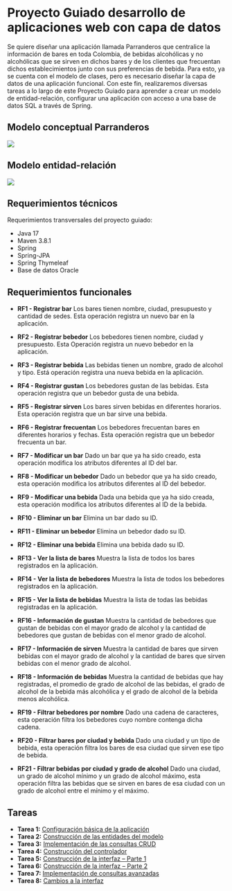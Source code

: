 # Proyecto Guiado desarrollo de aplicaciones web con capa de datos

Se quiere diseñar una aplicación llamada Parranderos que centralice la información de bares en toda Colombia, de bebidas alcohólicas y no alcohólicas que se sirven en dichos bares y de los clientes que frecuentan dichos establecimientos junto con sus preferencias de bebida.
Para esto, ya se cuenta con el modelo de clases, pero es necesario diseñar la capa de datos de una aplicación funcional.
Con este fin, realizaremos diversas tareas a lo largo de este Proyecto Guiado para aprender a crear un modelo de entidad-relación, configurar una aplicación con acceso a una base de datos SQL a través de Spring.


## Modelo conceptual Parranderos
![](https://github.com/DISC-isis2304-ST/Introduccion-a-SQL/blob/ff4e42e9c76930f18648177404b9a1601e38040c/modelos/parranderos_UML.png?raw=true)

## Modelo entidad-relación
![](https://raw.githubusercontent.com/DISC-isis2304-ST/Introduccion-a-SQL/a584a09b5dd85b139fa699dd5083ff9e6f326897/modelos/e_relacion_parranderos.svg)

## Requerimientos técnicos
Requerimientos transversales del proyecto guiado:
- Java 17
- Maven 3.8.1
- Spring 
- Spring-JPA
- Spring Thymeleaf
- Base de datos Oracle

## Requerimientos funcionales
- **RF1 - Registrar bar**
Los bares tienen nombre, ciudad, presupuesto y cantidad de sedes. Esta operación registra un nuevo bar en la aplicación.

- **RF2 - Registrar bebedor**
Los bebedores tienen nombre, ciudad y presupuesto. Esta Operación registra un nuevo bebedor en la aplicación.

- **RF3 - Registrar bebida**
Las bebidas tienen un nombre, grado de alcohol y tipo. Está operación registra una nueva bebida en la aplicación.

- **RF4 - Registrar gustan**
Los bebedores gustan de las bebidas. Esta operación registra que un bebedor gusta de una bebida.

- **RF5 - Registrar sirven**
Los bares sirven bebidas en diferentes horarios. Esta operación registra que un bar sirve una bebida.

- **RF6 - Registrar frecuentan**
Los bebedores frecuentan bares en diferentes horarios y fechas. Esta operación registra que un bebedor frecuenta un bar.

- **RF7 - Modificar un bar**
Dado un bar que ya ha sido creado, esta operación modifica los atributos diferentes al ID del bar.

- **RF8 - Modificar un bebedor**
Dado un bebedor que ya ha sido creado, esta operación modifica los atributos diferentes al ID del bebedor.

- **RF9 - Modificar una bebida**
Dada una bebida que ya ha sido creada, esta operación modifica los atributos diferentes al ID de la bebida.

- **RF10 - Eliminar un bar**
Elimina un bar dado su ID.

- **RF11 - Eliminar un bebedor**
Elimina un bebedor dado su ID.

- **RF12 - Eliminar una bebida**
Elimina una bebida dado su ID.

- **RF13 - Ver la lista de bares**
Muestra la lista de todos los bares registrados en la aplicación.

- **RF14 - Ver la lista de bebedores**
Muestra la lista de todos los bebedores registrados en la aplicación.

- **RF15 - Ver la lista de bebidas**
Muestra la lista de todas las bebidas registradas en la aplicación.

- **RF16 - Información de gustan**
Muestra la cantidad de bebedores que gustan de bebidas con el mayor grado de alcohol y la cantidad de bebedores que gustan de bebidas con el menor grado de alcohol.

- **RF17 - Información de sirven**
Muestra la cantidad de bares que sirven bebidas con el mayor grado de alcohol y la cantidad de bares que sirven bebidas con el menor grado de alcohol.

- **RF18 - Información de bebidas**
Muestra la cantidad de bebidas que hay registradas, el promedio de grado de alcohol de las bebidas, el grado de alcohol de la bebida más alcohólica y el grado de alcohol de la bebida menos alcohólica.

- **RF19 - Filtrar bebedores por nombre**
Dado una cadena de caracteres, esta operación filtra los bebedores cuyo nombre contenga dicha cadena.

- **RF20 - Filtrar bares por ciudad y bebida**
Dado una ciudad y un tipo de bebida, esta operación filtra los bares de esa ciudad que sirven ese tipo de bebida.

- **RF21 - Filtrar bebidas por ciudad y grado de alcohol**
Dado una ciudad, un grado de alcohol mínimo y un grado de alcohol máximo, esta operación filtra las bebidas que se sirven en bares de esa ciudad con un grado de alcohol entre el mínimo y el máximo.

## Tareas 
- **Tarea 1:** [Configuración básica de la aplicación](tareas/configuracion-basica-aplicacion.md)
- **Tarea 2:** [Construcción de las entidades del modelo](tareas/construccion-entidades-modelo.md)
- **Tarea 3:** [Implementación de las consultas CRUD](tareas/implementacion-consultas-CRUD.md)
- **Tarea 4:** [Construcción del controlador](tareas/construccion-de-controladores.md)
- **Tarea 5:** [Construcción de la interfaz – Parte 1](tareas/construccion-de-la-interfaz-parte1.md)
- **Tarea 6:** [Construcción de la interfaz – Parte 2](tareas/construccion-de-la-interfaz-parte2.md)
- **Tarea 7:** [Implementación de consultas avanzadas](tareas/implementacion-de-consultas-avanzadas.md)
- **Tarea 8:** [Cambios a la interfaz](tareas/cambios-a-la-interfaz.md)




